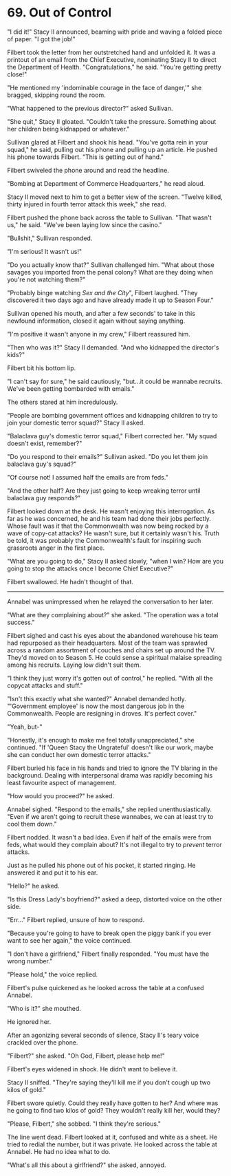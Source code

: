 # 69. Out of Control

"I did it!" Stacy II announced, beaming with pride and waving a folded piece of paper. "I got the job!"

Filbert took the letter from her outstretched hand and unfolded it. It was a printout of an email from the Chief Executive, nominating Stacy II to direct the Department of Health. "Congratulations," he said. "You're getting pretty close!"

"He mentioned my 'indominable courage in the face of danger,'" she bragged, skipping round the room.

"What happened to the previous director?" asked Sullivan.

"She quit," Stacy II gloated. "Couldn't take the pressure. Something about her children being kidnapped or whatever."

Sullivan glared at Filbert and shook his head. "You've gotta rein in your squad," he said, pulling out his phone and pulling up an article. He pushed his phone towards Filbert. "This is getting out of hand."

Filbert swiveled the phone around and read the headline.

"Bombing at Department of Commerce Headquarters," he read aloud.

Stacy II moved next to him to get a better view of the screen. "Twelve killed, thirty injured in fourth terror attack this week," she read.

Filbert pushed the phone back across the table to Sullivan. "That wasn't us," he said. "We've been laying low since the casino."

"Bullshit," Sullivan responded.

"I'm serious! It wasn't us!"

"Do you actually know that?" Sullivan challenged him. "What about those savages you imported from the penal colony? What are they doing when you're not watching them?"

"Probably binge watching _Sex and the City_", Filbert laughed. "They discovered it two days ago and have already made it up to Season Four."

Sullivan opened his mouth, and after a few seconds' to take in this newfound information, closed it again without saying anything.

"I'm positive it wasn't anyone in my crew," Filbert reassured him.

"Then who was it?" Stacy II demanded. "And who kidnapped the director's kids?"

Filbert bit his bottom lip.

"I can't say for sure," he said cautiously, "but...it could be wannabe recruits. We've been getting bombarded with emails."

The others stared at him incredulously.

"People are bombing government offices and kidnapping children to try to join your domestic terror squad?" Stacy II asked.

"Balaclava guy's domestic terror squad," Filbert corrected her. "My squad doesn't exist, remember?"

"Do you respond to their emails?" Sullivan asked. "Do you let them join balaclava guy's squad?"

"Of course not! I assumed half the emails are from feds."

"And the other half? Are they just going to keep wreaking terror until balaclava guy responds?"

Filbert looked down at the desk. He wasn't enjoying this interrogation. As far as he was concerned, he and his team had done their jobs perfectly. Whose fault was it that the Commonwealth was now being rocked by a wave of copy-cat attacks? He wasn't sure, but it certainly wasn't his. Truth be told, it was probably the Commonwealth's fault for inspiring such grassroots anger in the first place.

"What are you going to do," Stacy II asked slowly, "when I win? How are you going to stop the attacks once I become Chief Executive?"

Filbert swallowed. He hadn't thought of that.

---

Annabel was unimpressed when he relayed the conversation to her later.

"What are they complaining about?" she asked. "The operation was a total success."

Filbert sighed and cast his eyes about the abandoned warehouse his team had repurposed as their headquarters. Most of the team was sprawled across a random assortment of couches and chairs set up around the TV. They'd moved on to Season 5. He could sense a spiritual malaise spreading among his recruits. Laying low didn't suit them.

"I think they just worry it's gotten out of control," he replied. "With all the copycat attacks and stuff."

"Isn't this exactly what she wanted?" Annabel demanded hotly. "'Government employee' is now the most dangerous job in the Commonwealth. People are resigning in droves. It's perfect cover."

"Yeah, but-"

"Honestly, it's enough to make me feel totally unappreciated," she continued. "If 'Queen Stacy the Ungrateful' doesn't like our work, maybe she can conduct her own domestic terror attacks."

Filbert buried his face in his hands and tried to ignore the TV blaring in the background. Dealing with interpersonal drama was rapidly becoming his least favourite aspect of management.

"How would you proceed?" he asked.

Annabel sighed. "Respond to the emails," she replied unenthusiastically. "Even if we aren't going to recruit these wannabes, we can at least try to cool them down."

Filbert nodded. It wasn't a bad idea. Even if half of the emails were from feds, what would they complain about? It's not illegal to try to _prevent_ terror attacks.

Just as he pulled his phone out of his pocket, it started ringing. He answered it and put it to his ear.

"Hello?" he asked.

"Is this Dress Lady's boyfriend?" asked a deep, distorted voice on the other side.

"Err..." Filbert replied, unsure of how to respond.

"Because you're going to have to break open the piggy bank if you ever want to see her again," the voice continued.

"I don't have a girlfriend," Filbert finally responded. "You must have the wrong number."

"Please hold," the voice replied.

Filbert's pulse quickened as he looked across the table at a confused Annabel.

"Who is it?" she mouthed.

He ignored her.

After an agonizing several seconds of silence, Stacy II's teary voice crackled over the phone.

"Filbert?" she asked. "Oh God, Filbert, please help me!"

Filbert's eyes widened in shock. He didn't want to believe it.

Stacy II sniffed. "They're saying they'll kill me if you don't cough up two kilos of gold."

Filbert swore quietly. Could they really have gotten to her? And where was he going to find two kilos of gold? They wouldn't really kill her, would they?

"Please, Filbert," she sobbed. "I think they're serious."

The line went dead. Filbert looked at it, confused and white as a sheet. He tried to redial the number, but it was private. He looked across the table at Annabel. He had no idea what to do.

"What's all this about a girlfriend?" she asked, annoyed.
